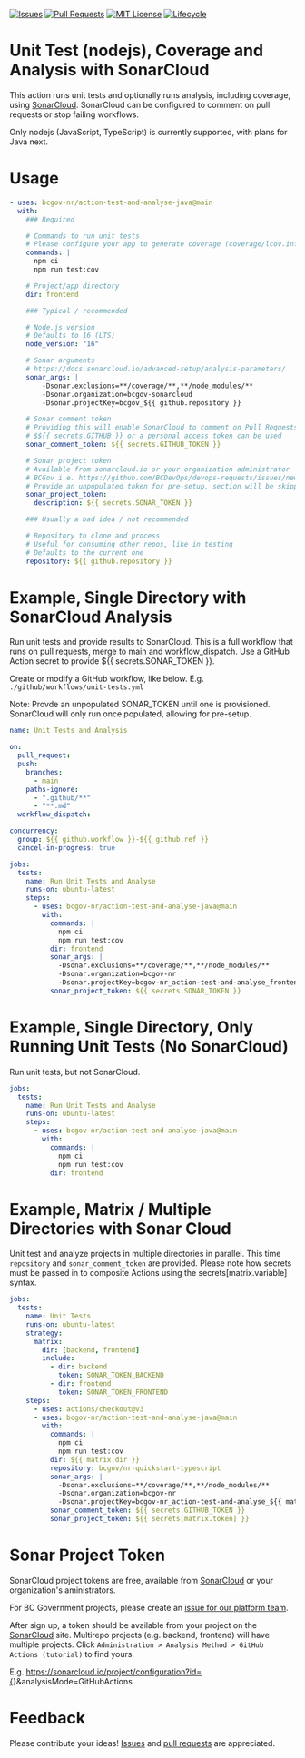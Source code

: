 <!-- Badges -->
[![Issues](https://img.shields.io/github/issues/bcgov-nr/action-test-and-analyse-java)](/../../issues)
[![Pull Requests](https://img.shields.io/github/issues-pr/bcgov-nr/action-test-and-analyse-java)](/../../pulls)
[![MIT License](https://img.shields.io/github/license/bcgov-nr/action-test-and-analyse-java.svg)](/LICENSE)
[![Lifecycle](https://img.shields.io/badge/Lifecycle-Experimental-339999)](https://github.com/bcgov/repomountie/blob/master/doc/lifecycle-badges.md)

<!-- Reference-Style link -->
[SonarCloud]: https://sonarcloud.io
[Issues]: https://docs.github.com/en/issues/tracking-your-work-with-issues/creating-an-issue
[Pull Requests]: https://docs.github.com/en/desktop/contributing-and-collaborating-using-github-desktop/working-with-your-remote-repository-on-github-or-github-enterprise/creating-an-issue-or-pull-request

# Unit Test (nodejs), Coverage and Analysis with SonarCloud

This action runs unit tests and optionally runs analysis, including coverage, using [SonarCloud](https://sonarcloud.io).  SonarCloud can be configured to comment on pull requests or stop failing workflows.

Only nodejs (JavaScript, TypeScript) is currently supported, with plans for Java next.

# Usage

```yaml
- uses: bcgov-nr/action-test-and-analyse-java@main
  with:
    ### Required

    # Commands to run unit tests
    # Please configure your app to generate coverage (coverage/lcov.info)
    commands: |
      npm ci
      npm run test:cov

    # Project/app directory
    dir: frontend

    ### Typical / recommended

    # Node.js version
    # Defaults to 16 (LTS)
    node_version: "16"

    # Sonar arguments
    # https://docs.sonarcloud.io/advanced-setup/analysis-parameters/
    sonar_args: |
        -Dsonar.exclusions=**/coverage/**,**/node_modules/**
        -Dsonar.organization=bcgov-sonarcloud
        -Dsonar.projectKey=bcgov_${{ github.repository }}

    # Sonar comment token
    # Providing this will enable SonarCloud to comment on Pull Requests
    # $${{ secrets.GITHUB }} or a personal access token can be used
    sonar_comment_token: ${{ secrets.GITHUB_TOKEN }}

    # Sonar project token
    # Available from sonarcloud.io or your organization administrator
    # BCGov i.e. https://github.com/BCDevOps/devops-requests/issues/new/choose
    # Provide an unpopulated token for pre-setup, section will be skipped
    sonar_project_token:
      description: ${{ secrets.SONAR_TOKEN }}

    ### Usually a bad idea / not recommended

    # Repository to clone and process
    # Useful for consuming other repos, like in testing
    # Defaults to the current one
    repository: ${{ github.repository }}
```

# Example, Single Directory with SonarCloud Analysis

Run unit tests and provide results to SonarCloud.  This is a full workflow that runs on pull requests, merge to main and workflow_dispatch.  Use a GitHub Action secret to provide ${{ secrets.SONAR_TOKEN }}.

Create or modify a GitHub workflow, like below.  E.g. `./github/workflows/unit-tests.yml`

Note: Provde an unpopulated SONAR_TOKEN until one is provisioned.  SonarCloud will only run once populated, allowing for pre-setup.

```yaml
name: Unit Tests and Analysis

on:
  pull_request:
  push:
    branches:
      - main
    paths-ignore:
      - ".github/**"
      - "**.md"
  workflow_dispatch:

concurrency:
  group: ${{ github.workflow }}-${{ github.ref }}
  cancel-in-progress: true

jobs:
  tests:
    name: Run Unit Tests and Analyse
    runs-on: ubuntu-latest
    steps:
      - uses: bcgov-nr/action-test-and-analyse-java@main
        with:
          commands: |
            npm ci
            npm run test:cov
          dir: frontend
          sonar_args: |
            -Dsonar.exclusions=**/coverage/**,**/node_modules/**
            -Dsonar.organization=bcgov-nr
            -Dsonar.projectKey=bcgov-nr_action-test-and-analyse_frontend
          sonar_project_token: ${{ secrets.SONAR_TOKEN }}
```

# Example, Single Directory, Only Running Unit Tests (No SonarCloud)

Run unit tests, but not SonarCloud.

```yaml
jobs:
  tests:
    name: Run Unit Tests and Analyse
    runs-on: ubuntu-latest
    steps:
      - uses: bcgov-nr/action-test-and-analyse-java@main
        with:
          commands: |
            npm ci
            npm run test:cov
          dir: frontend
```

# Example, Matrix / Multiple Directories with Sonar Cloud

Unit test and analyze projects in multiple directories in parallel.  This time `repository` and `sonar_comment_token` are provided.  Please note how secrets must be passed in to composite Actions using the secrets[matrix.variable] syntax.

```yaml
jobs:
  tests:
    name: Unit Tests
    runs-on: ubuntu-latest
    strategy:
      matrix:
        dir: [backend, frontend]
        include:
          - dir: backend
            token: SONAR_TOKEN_BACKEND
          - dir: frontend
            token: SONAR_TOKEN_FRONTEND
    steps:
      - uses: actions/checkout@v3
      - uses: bcgov-nr/action-test-and-analyse-java@main
        with:
          commands: |
            npm ci
            npm run test:cov
          dir: ${{ matrix.dir }}
          repository: bcgov/nr-quickstart-typescript
          sonar_args: |
            -Dsonar.exclusions=**/coverage/**,**/node_modules/**
            -Dsonar.organization=bcgov-nr
            -Dsonar.projectKey=bcgov-nr_action-test-and-analyse_${{ matrix.dir }}
          sonar_comment_token: ${{ secrets.GITHUB_TOKEN }}
          sonar_project_token: ${{ secrets[matrix.token] }}
```

# Sonar Project Token

SonarCloud project tokens are free, available from [SonarCloud] or your organization's aministrators.

For BC Government projects, please create an [issue for our platform team](https://github.com/BCDevOps/devops-requests/issues/new/choose).

After sign up, a token should be available from your project on the [SonarCloud] site.  Multirepo projects (e.g. backend, frontend) will have multiple projects.  Click `Administration > Analysis Method > GitHub Actions (tutorial)` to find yours.

E.g. https://sonarcloud.io/project/configuration?id={<PROJECT>}&analysisMode=GitHubActions

# Feedback

Please contribute your ideas!  [Issues] and [pull requests] are appreciated.

<!-- # Acknowledgements

This Action is provided courtesty of the Forestry Suite of Applications, part of the Government of British Columbia. -->
